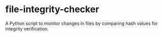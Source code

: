 # file-integrity-checker
A Python script to monitor changes in files by comparing hash values for integrity verification.
